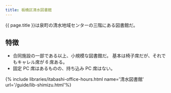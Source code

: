 ```yaml
---
title: 板橋区清水図書館
---
```


{{ page.title }}は泉町の清水地域センターの三階にある図書館だ。

## 特徴

* 合同施設の一部である以上、小規模な図書館だ。
  基本は椅子席だが、それでもキャレル席が 6 席ある。
* 固定 PC 席はあるものの、持ち込み PC 席はない。

{% include libraries/itabashi-office-hours.html name='清水図書館' url='/guide/lib-shimizu.html'%}
